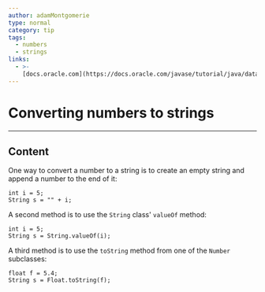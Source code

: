 ```yaml
---
author: adamMontgomerie
type: normal
category: tip
tags:
  - numbers
  - strings
links:
  - >-
    [docs.oracle.com](https://docs.oracle.com/javase/tutorial/java/data/converting.html){website}
---
```


# Converting numbers to strings


---

## Content

One way to convert a number to a string is to create an empty string and append a number to the end of it:

```plain-text
int i = 5;
String s = "" + i;
```

A second method is to use the `String` class' `valueOf` method:

```plain-text
int i = 5;
String s = String.valueOf(i);
```

A third method is to use the `toString` method from one of the `Number` subclasses:

```plain-text
float f = 5.4;
String s = Float.toString(f);
```
